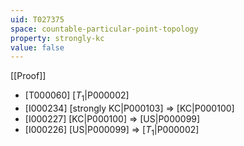 ```yaml
---
uid: T027375
space: countable-particular-point-topology
property: strongly-kc
value: false
---
```

[[Proof]]

* [T000060] [$T_1$|P000002]
* [I000234] [strongly KC|P000103] => [KC|P000100]
* [I000227] [KC|P000100] => [US|P000099]
* [I000226] [US|P000099] => [$T_1$|P000002]

